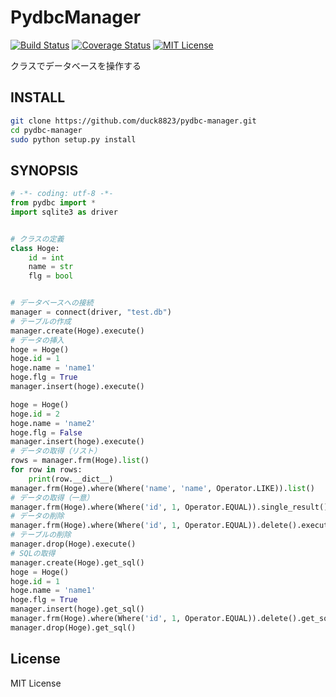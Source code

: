 # PydbcManager
[![Build Status](https://travis-ci.org/duck8823/pydbc-manager.svg?branch=master)](https://travis-ci.org/duck8823/pydbc-manager)
[![Coverage Status](https://coveralls.io/repos/github/duck8823/pydbc-manager/badge.svg?branch=master)](https://coveralls.io/github/duck8823/pydbc-manager?branch=master)
[![MIT License](http://img.shields.io/badge/license-MIT-blue.svg?style=flat)](LICENSE)  
  
クラスでデータベースを操作する    
  
## INSTALL
```sh
git clone https://github.com/duck8823/pydbc-manager.git
cd pydbc-manager
sudo python setup.py install
```
  
## SYNOPSIS
```python
# -*- coding: utf-8 -*-
from pydbc import *
import sqlite3 as driver


# クラスの定義
class Hoge:
	id = int
	name = str
	flg = bool


# データベースへの接続
manager = connect(driver, "test.db")
# テーブルの作成
manager.create(Hoge).execute()
# データの挿入
hoge = Hoge()
hoge.id = 1
hoge.name = 'name1'
hoge.flg = True
manager.insert(hoge).execute()

hoge = Hoge()
hoge.id = 2
hoge.name = 'name2'
hoge.flg = False
manager.insert(hoge).execute()
# データの取得（リスト）
rows = manager.frm(Hoge).list()
for row in rows:
    print(row.__dict__)
manager.frm(Hoge).where(Where('name', 'name', Operator.LIKE)).list()
# データの取得（一意）
manager.frm(Hoge).where(Where('id', 1, Operator.EQUAL)).single_result()
# データの削除
manager.frm(Hoge).where(Where('id', 1, Operator.EQUAL)).delete().execute()
# テーブルの削除
manager.drop(Hoge).execute()
# SQLの取得
manager.create(Hoge).get_sql()
hoge = Hoge()
hoge.id = 1
hoge.name = 'name1'
hoge.flg = True
manager.insert(hoge).get_sql()
manager.frm(Hoge).where(Where('id', 1, Operator.EQUAL)).delete().get_sql()
manager.drop(Hoge).get_sql()
```

## License
MIT License
